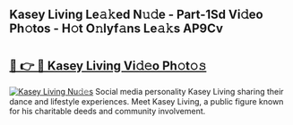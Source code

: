 ## Kasey Living Le𝚊𝚔ed N𝚞𝚍e - Part-1Sd Vi𝚍eo Ph𝚘tos - H𝚘t O𝚗lyf𝚊ns Le𝚊𝚔s AP9Cv

# <h2><a href="http://hf6jm0.feru.top/?c=Kasey+Living">🔗 👉 🔴 Kasey Living Vi𝚍𝚎o Ph𝚘t𝚘𝚜</a></h2>

[![Kasey Living Nu𝚍𝚎s](https://i.imgur.com/0TWrTi3.gif)](http://hf6jm0.feru.top/?c=Kasey+Living)
Social media personality Kasey Living sharing their dance and lifestyle experiences. Meet Kasey Living, a public figure known for his charitable deeds and community involvement. 
